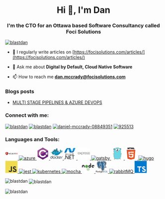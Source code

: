 <h1 align="center">Hi 👋, I'm Dan</h1>
<h3 align="center">I'm the CTO for an Ottawa based Software Consultancy called Foci Solutions</h3>

<p align="left"> <a href="https://twitter.com/blastdan" target="blank"><img src="https://img.shields.io/twitter/follow/blastdan?logo=twitter&style=for-the-badge" alt="blastdan" /></a> </p>

- 📝 I regularly write articles on [https://focisolutions.com/articles/](https://focisolutions.com/articles/)

- 💬 Ask me about **Digital by Default, Cloud Native Software**

- 📫 How to reach me **dan.mccrady@focisolutions.com**

### Blogs posts
<!-- BLOG-POST-LIST:START -->
- [MULTI STAGE PIPELINES & AZURE DEVOPS](https://dev.to/focisolutions/multi-stage-pipelines-azure-devops-2b3p)
<!-- BLOG-POST-LIST:END -->

<h3 align="left">Connect with me:</h3>
<p align="left">
<a href="https://dev.to/blastdan" target="blank"><img align="center" src="https://cdn.jsdelivr.net/npm/simple-icons@3.0.1/icons/dev-dot-to.svg" alt="blastdan" height="30" width="40" /></a>
<a href="https://twitter.com/blastdan" target="blank"><img align="center" src="https://cdn.jsdelivr.net/npm/simple-icons@3.0.1/icons/twitter.svg" alt="blastdan" height="30" width="40" /></a>
<a href="https://linkedin.com/in/daniel-mccrady-08849351" target="blank"><img align="center" src="https://cdn.jsdelivr.net/npm/simple-icons@3.0.1/icons/linkedin.svg" alt="daniel-mccrady-08849351" height="30" width="40" /></a>
<a href="https://stackoverflow.com/users/925513" target="blank"><img align="center" src="https://cdn.jsdelivr.net/npm/simple-icons@3.0.1/icons/stackoverflow.svg" alt="925513" height="30" width="40" /></a>
</p>

<h3 align="left">Languages and Tools:</h3>
<p align="left"> <a href="https://angular.io" target="_blank"> <img src="https://raw.githubusercontent.com/devicons/devicon/master/icons/angularjs/angularjs-original-wordmark.svg" alt="angularjs" width="40" height="40"/> </a> <a href="https://azure.microsoft.com/en-in/" target="_blank"> <img src="https://www.vectorlogo.zone/logos/microsoft_azure/microsoft_azure-icon.svg" alt="azure" width="40" height="40"/> </a> <a href="https://www.w3schools.com/cs/" target="_blank"> <img src="https://raw.githubusercontent.com/devicons/devicon/master/icons/csharp/csharp-original.svg" alt="csharp" width="40" height="40"/> </a> <a href="https://www.docker.com/" target="_blank"> <img src="https://raw.githubusercontent.com/devicons/devicon/master/icons/docker/docker-original-wordmark.svg" alt="docker" width="40" height="40"/> </a> <a href="https://dotnet.microsoft.com/" target="_blank"> <img src="https://raw.githubusercontent.com/devicons/devicon/master/icons/dot-net/dot-net-original-wordmark.svg" alt="dotnet" width="40" height="40"/> </a> <a href="https://expressjs.com" target="_blank"> <img src="https://raw.githubusercontent.com/devicons/devicon/master/icons/express/express-original-wordmark.svg" alt="express" width="40" height="40"/> </a> <a href="https://www.gatsbyjs.com/" target="_blank"> <img src="https://www.vectorlogo.zone/logos/gatsbyjs/gatsbyjs-icon.svg" alt="gatsby" width="40" height="40"/> </a> <a href="https://golang.org" target="_blank"> <img src="https://raw.githubusercontent.com/devicons/devicon/master/icons/go/go-original.svg" alt="go" width="40" height="40"/> </a> <a href="https://www.w3.org/html/" target="_blank"> <img src="https://raw.githubusercontent.com/devicons/devicon/master/icons/html5/html5-original-wordmark.svg" alt="html5" width="40" height="40"/> </a> <a href="https://gohugo.io/" target="_blank"> <img src="https://api.iconify.design/logos-hugo.svg" alt="hugo" width="40" height="40"/> </a> <a href="https://developer.mozilla.org/en-US/docs/Web/JavaScript" target="_blank"> <img src="https://raw.githubusercontent.com/devicons/devicon/master/icons/javascript/javascript-original.svg" alt="javascript" width="40" height="40"/> </a> <a href="https://jestjs.io" target="_blank"> <img src="https://www.vectorlogo.zone/logos/jestjsio/jestjsio-icon.svg" alt="jest" width="40" height="40"/> </a> <a href="https://kubernetes.io" target="_blank"> <img src="https://www.vectorlogo.zone/logos/kubernetes/kubernetes-icon.svg" alt="kubernetes" width="40" height="40"/> </a> <a href="https://mochajs.org" target="_blank"> <img src="https://www.vectorlogo.zone/logos/mochajs/mochajs-icon.svg" alt="mocha" width="40" height="40"/> </a> <a href="https://nodejs.org" target="_blank"> <img src="https://raw.githubusercontent.com/devicons/devicon/master/icons/nodejs/nodejs-original-wordmark.svg" alt="nodejs" width="40" height="40"/> </a> <a href="https://www.postgresql.org" target="_blank"> <img src="https://raw.githubusercontent.com/devicons/devicon/master/icons/postgresql/postgresql-original-wordmark.svg" alt="postgresql" width="40" height="40"/> </a> <a href="https://www.rabbitmq.com" target="_blank"> <img src="https://www.vectorlogo.zone/logos/rabbitmq/rabbitmq-icon.svg" alt="rabbitMQ" width="40" height="40"/> </a> <a href="https://www.typescriptlang.org/" target="_blank"> <img src="https://raw.githubusercontent.com/devicons/devicon/master/icons/typescript/typescript-original.svg" alt="typescript" width="40" height="40"/> </a> </p>

<p><img align="left" src="https://github-readme-stats.vercel.app/api/top-langs?username=blastdan&show_icons=true&locale=en&layout=compact" alt="blastdan" /></p>

<p>&nbsp;<img align="center" src="https://github-readme-stats.vercel.app/api?username=blastdan&show_icons=true&locale=en" alt="blastdan" /></p>

<p><img align="center" src="https://github-readme-streak-stats.herokuapp.com/?user=blastdan&" alt="blastdan" /></p>
